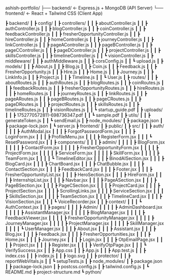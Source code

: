 ashish-portfolio/
├── backend/ ← Express.js + MongoDB (API Server)
└── frontend/ ← React + Tailwind CSS (Client App)

┣ backend/
┃ ┣ config/
┃ ┣ controllers/
┃ ┃ ┣ aboutController.js
┃ ┃ ┣ authController.js
┃ ┃ ┣ blogController.js
┃ ┃ ┣ coinController.js
┃ ┃ ┣ feedbackController.js
┃ ┃ ┣ fresherOpportunityController.js
┃ ┃ ┣ hireController.js
┃ ┃ ┣ homeController.js
┃ ┃ ┣ journeyController.js
┃ ┃ ┣ linkController.js
┃ ┃ ┣ pageAController.js
┃ ┃ ┣ pageBController.js
┃ ┃ ┣ pageCController.js
┃ ┃ ┣ pageDController.js
┃ ┃ ┣ projectController.js
┃ ┃ ┣ skillsController.js
┃ ┃ ┣ timelineController.js
┃ ┃ ┗ visionController.js
┃ ┣ middleware/
┃ ┃ ┣ authMiddleware.js
┃ ┃ ┣ corsConfig.js
┃ ┃ ┗ upload.js
┃ ┣ models/
┃ ┃ ┣ About.js
┃ ┃ ┣ Blog.js
┃ ┃ ┣ Coin.js
┃ ┃ ┣ Feedback.js
┃ ┃ ┣ FresherOpportunity.js
┃ ┃ ┣ Hire.js
┃ ┃ ┣ Home.js
┃ ┃ ┣ Journey.js
┃ ┃ ┣ LinkInfo.js
┃ ┃ ┣ Project.js
┃ ┃ ┣ Timeline.js
┃ ┃ ┗ User.js
┃ ┣ routes/
┃ ┃ ┣ aboutRoutes.js
┃ ┃ ┣ authRoutes.js
┃ ┃ ┣ blogRoutes.js
┃ ┃ ┣ coinRoutes.js
┃ ┃ ┣ feedbackRoutes.js
┃ ┃ ┣ fresherOpportunityRoutes.js
┃ ┃ ┣ hireRoutes.js
┃ ┃ ┣ homeRoutes.js
┃ ┃ ┣ journeyRoutes.js
┃ ┃ ┣ linkRoutes.js
┃ ┃ ┣ pageARoutes.js
┃ ┃ ┣ pageBRoutes.js
┃ ┃ ┣ pageCRoutes.js
┃ ┃ ┣ pageDRoutes.js
┃ ┃ ┣ projectRoutes.js
┃ ┃ ┣ skillsRoutes.js
┃ ┃ ┣ timelineRoutes.js
┃ ┃ ┣ visionRoutes.js
┃ ┃ ┗ startup_guide.pdf
┃ ┣ uploads/
┃ ┃ ┣ 1752770572811-698736347.pdf
┃ ┃ ┗ sample.pdf
┃ ┣ utils/
┃ ┃ ┣ generateToken.js
┃ ┃ ┗ sendEmail.js
┃ ┣ node_modules/
┃ ┣ package.json
┃ ┣ package-lock.json
┃ ┗ server.js
┣ frontend/
┃ ┣ public/
┃ ┣ src/
┃ ┃ ┣ auth/
┃ ┃ ┃ ┣ AuthModal.jsx
┃ ┃ ┃ ┣ ForgotPasswordForm.jsx
┃ ┃ ┃ ┣ LoginForm.jsx
┃ ┃ ┃ ┣ ProfileMenu.jsx
┃ ┃ ┃ ┣ RegisterForm.jsx
┃ ┃ ┃ ┗ ResetPassword.jsx
┃ ┃ ┣ components/
┃ ┃ ┃ ┣ admin/
┃ ┃ ┃ ┃ ┣ BlogForm.jsx
┃ ┃ ┃ ┃ ┣ ContactForm.jsx
┃ ┃ ┃ ┃ ┣ FresherOpportunityForm.jsx
┃ ┃ ┃ ┃ ┣ ProjectForm.jsx
┃ ┃ ┃ ┃ ┣ ServiceForm.jsx
┃ ┃ ┃ ┃ ┣ SkillForm.jsx
┃ ┃ ┃ ┃ ┣ TeamForm.jsx
┃ ┃ ┃ ┃ ┗ TimelineEditor.jsx
┃ ┃ ┃ ┣ BinodAISection.jsx
┃ ┃ ┃ ┣ BlogCard.jsx
┃ ┃ ┃ ┣ ChartBoard.jsx
┃ ┃ ┃ ┣ ChatBubble.jsx
┃ ┃ ┃ ┣ ContactSection.jsx
┃ ┃ ┃ ┣ FeedbackCard.jsx
┃ ┃ ┃ ┣ Footer.jsx
┃ ┃ ┃ ┣ FresherOpportunityList.jsx
┃ ┃ ┃ ┣ HeroSection.jsx
┃ ┃ ┃ ┣ HireForm.jsx
┃ ┃ ┃ ┣ InternshipList.jsx
┃ ┃ ┃ ┣ Navbar.jsx
┃ ┃ ┃ ┣ PageASection.jsx
┃ ┃ ┃ ┣ PageBSection.jsx
┃ ┃ ┃ ┣ PageCSection.jsx
┃ ┃ ┃ ┣ ProjectCard.jsx
┃ ┃ ┃ ┣ ProjectSection.jsx
┃ ┃ ┃ ┣ ScrollingLinks.jsx
┃ ┃ ┃ ┣ ServiceSection.jsx
┃ ┃ ┃ ┣ SkillsSection.jsx
┃ ┃ ┃ ┣ TeamSection.jsx
┃ ┃ ┃ ┣ TimelineCard.jsx
┃ ┃ ┃ ┣ VisionSection.jsx
┃ ┃ ┃ ┗ VoiceRecorder.jsx
┃ ┃ ┣ context/
┃ ┃ ┃ ┗ AuthContext.jsx
┃ ┃ ┣ pages/
┃ ┃ ┃ ┣ Admin/
┃ ┃ ┃ ┃ ┣ AdminDashboard.jsx
┃ ┃ ┃ ┃ ┣ AssistantManager.jsx
┃ ┃ ┃ ┃ ┣ BlogManager.jsx
┃ ┃ ┃ ┃ ┣ FeedbackViewer.jsx
┃ ┃ ┃ ┃ ┣ FresherOpportunityManager.jsx
┃ ┃ ┃ ┃ ┣ JourneyManager.jsx
┃ ┃ ┃ ┃ ┣ ProjectManager.jsx
┃ ┃ ┃ ┃ ┣ SkillManager.jsx
┃ ┃ ┃ ┃ ┗ UserManager.jsx
┃ ┃ ┃ ┣ About.jsx
┃ ┃ ┃ ┣ Assistant.jsx
┃ ┃ ┃ ┣ Blog.jsx
┃ ┃ ┃ ┣ Feedback.jsx
┃ ┃ ┃ ┣ FresherOpportunities.jsx
┃ ┃ ┃ ┣ Home.jsx
┃ ┃ ┃ ┣ Journey.jsx
┃ ┃ ┃ ┣ Login.jsx
┃ ┃ ┃ ┣ OtpEmailPage.jsx
┃ ┃ ┃ ┣ Project.jsx
┃ ┃ ┃ ┣ Register.jsx
┃ ┃ ┃ ┣ VerifyOtpPage.jsx
┃ ┃ ┃ ┗ VerifySuccess.jsx
┃ ┃ ┣ App.css
┃ ┃ ┣ App.js
┃ ┃ ┣ App.test.js
┃ ┃ ┣ index.css
┃ ┃ ┣ index.js
┃ ┃ ┣ logo.svg
┃ ┃ ┣ protector/
┃ ┃ ┣ reportWebVitals.js
┃ ┃ ┗ setupTests.js
┃ ┣ node_modules/
┃ ┣ package.json
┃ ┣ package-lock.json
┃ ┣ postcss.config.js
┃ ┣ tailwind.config.js
┃ ┗ README.md
┣ project-structure.md
┗ python/
